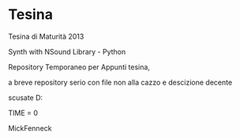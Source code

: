Tesina
==============

Tesina di Maturità 2013

Synth with NSound Library - Python

Repository Temporaneo per Appunti tesina,

a breve repository serio con file non alla cazzo e descizione decente

scusate D:

TIME = 0

MickFenneck
